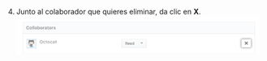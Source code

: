 4. Junto al colaborador que quieres eliminar, da clic en **X**. ![Icono de eliminación "X" junto al nombre de usuario del colaborador](/assets/images/help/projects/remove-project-board-collaborator.png)
